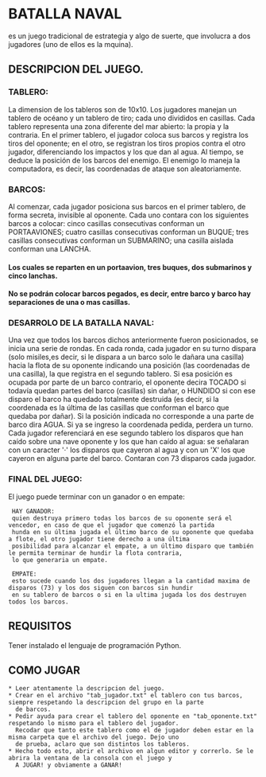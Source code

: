 # BATALLA NAVAL
 es un juego tradicional de estrategia y algo de suerte, que involucra a dos jugadores (uno de ellos es la mquina).

## DESCRIPCION DEL JUEGO.

 ### TABLERO:
 La dimension de los tableros son de 10x10. Los jugadores manejan un tablero de océano y un tablero de tiro; cada uno divididos en casillas.
 Cada tablero representa una zona diferente del mar abierto: la propia y la contraria. En el primer tablero, el jugador coloca sus barcos y 
 registra los tiros del oponente; en el otro, se registran los tiros propios contra el otro jugador, diferenciando los impactos y los que 
 dan al agua. Al tiempo, se deduce la posición de los barcos del enemigo. El enemigo lo maneja la computadora, es decir, las coordenadas de 
 ataque son aleatoriamente.

 ### BARCOS:
 Al comenzar, cada jugador posiciona sus barcos en el primer tablero, de forma secreta, invisible al oponente. Cada uno contara con los 
 siguientes barcos a colocar: cinco casillas consecutivas conforman un PORTAAVIONES; cuatro casillas consecutivas conforman un BUQUE;
 tres casillas consecutivas conforman un SUBMARINO; una casilla aislada conforman una LANCHA.
 
 #### Los cuales se reparten en un portaavion, tres buques, dos submarinos y cinco lanchas.
 
 #### No se podrán colocar barcos pegados, es decir, entre barco y barco hay separaciones de una o mas casillas.

 ### DESARROLO DE LA BATALLA NAVAL:
 Una vez que todos los barcos dichos anteriormente fueron posicionados, se inicia una serie de rondas. En cada ronda, cada jugador en su turno 
 dispara (solo misiles,es decir, si le dispara a un barco solo le dañara una casilla) hacia la flota de su oponente indicando una posición 
 (las coordenadas de una casilla), la que registra en el segundo tablero. Si esa posición es ocupada por parte de un barco contrario, el oponente
 decira TOCADO si todavía quedan partes del barco (casillas) sin dañar, o HUNDIDO si con ese disparo el barco ha quedado totalmente destruida 
 (es decir, si la coordenada es la última de las casillas que conforman el barco que quedaba por dañar). Si la posición indicada no corresponde
 a una parte de barco dira AGUA. Si ya se ingreso la coordenada pedida, perdera un turno.
 Cada jugador referenciará en ese segundo tablero los disparos que han caído sobre una nave oponente y los que han caído al agua: se señalaran 
 con un caracter '·' los disparos que cayeron al agua y con un 'X' los que cayeron en alguna parte del barco. Contaran con 73 disparos cada jugador.

 ### FINAL DEL JUEGO:
 El juego puede terminar con un ganador o en empate:

     HAY GANADOR: 
     quien destruya primero todas los barcos de su oponente será el vencedor, en caso de que el jugador que comenzó la partida 
     hunda en su última jugada el último barco de su oponente que quedaba a flote, el otro jugador tiene derecho a una última 
     posibilidad para alcanzar el empate, a un último disparo que también le permita terminar de hundir la flota contraria, 
     lo que generaria un empate.

     EMPATE: 
     esto sucede cuando los dos jugadores llegan a la cantidad maxima de disparos (73) y los dos siguen con barcos sin hundir 
     en su tablero de barcos o si en la ultima jugada los dos destruyen todos los barcos.
 
 ## REQUISITOS
 Tener instalado el lenguaje de programación Python.
 
 ## COMO JUGAR
    * Leer atentamente la descripcion del juego.
    * Crear en el archivo "tab_jugador.txt" el tablero con tus barcos, siempre respetando la descripcion del grupo en la parte 
      de barcos.
    * Pedir ayuda para crear el tablero del oponente en "tab_oponente.txt" respetando lo mismo para el tablero del jugador. 
      Recodar que tanto este tablero como el de jugador deben estar en la misma carpeta que el archivo del juego. Dejo uno 
      de prueba, aclaro que son distintos los tableros.
    * Hecho todo esto, abrir el archivo en algun editor y correrlo. Se le abrira la ventana de la consola con el juego y 
      A JUGAR! y obviamente a GANAR!
